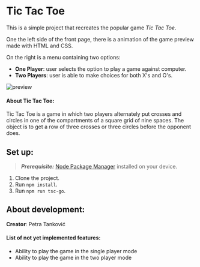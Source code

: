 # Tic Tac Toe

This is a simple project that recreates the popular game *Tic Tac Toe*.

One the left side of the front page, there is a animation of the game preview made with HTML and CSS.

On the right is a menu containing two options:
  - **One Player**: user selects the option to play a game against computer.
  - **Two Players**: user is able to make choices for both X's and O's. 



![preview](https://user-images.githubusercontent.com/16746958/201325024-13bb7fb4-d57a-4497-9abf-f15b1fe77c9e.PNG)



#### About Tic Tac Toe:

Tic Tac Toe is a game in which two players alternately put crosses and circles in one of the compartments of a square grid of nine spaces.
The object is to get a row of three crosses or three circles before the opponent does.


## Set up:

> **_Prerequisite:_**  [Node Package Manager](https://docs.npmjs.com/downloading-and-installing-node-js-and-npm) installed on your device.

1. Clone the project.
2. Run `npm install`.
3. Run `npm run tsc-go`.


## About development:

**Creator**: Petra Tanković

#### List of not yet implemented features:
- Ability to play the game in the single player mode
- Ability to play the game in the two player mode


